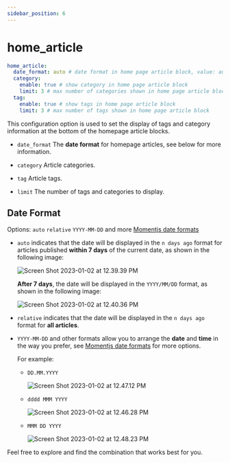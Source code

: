 ```yaml
---
sidebar_position: 6
---
```


# home_article

```yaml
home_article:
  date_format: auto # date format in home page article block, value: auto | relative | YYYY-MM-DD | YYYY.MM.DD HH:mm:ss | DD/MM/YYYY | and etc. 
  category:
    enable: true # show category in home page article block
    limit: 3 # max number of categories shown in home page article block
  tag:
    enable: true # show tags in home page article block
    limit: 3 # max number of tags shown in home page article block
```
This configuration option is used to set the display of tags and category information at the bottom of the homepage article blocks.

- `date_format` The **date format** for homepage articles, see below for more information.

- `category` Article categories.
- `tag` Article tags.
- `limit` The number of tags and categories to display.

## Date Format

Options: `auto` `relative` `YYYY-MM-DD` and more [Momentjs date formats](https://momentjscom.readthedocs.io/en/latest/moment/04-displaying/01-format/)

- `auto` indicates that the date will be displayed in the `n days ago` format for articles published **within 7 days** of the current date, as shown in the following image:

  ![Screen Shot 2023-01-02 at 12.39.39 PM](https://evan.beee.top/img/Screen%20Shot%202023-01-02%20at%2012.39.39%20PM.png)

  **After 7 days**, the date will be displayed in the `YYYY/MM/DD` format, as shown in the following image:

  ![Screen Shot 2023-01-02 at 12.40.36 PM](https://evan.beee.top/img/Screen%20Shot%202023-01-02%20at%2012.40.36%20PM.png)

- `relative` indicates that the date will be displayed in the `n days ago` format for **all articles**.

- `YYYY-MM-DD` and other formats allow you to arrange the **date** and **time** in the way you prefer, see [Momentjs date formats](https://momentjscom.readthedocs.io/en/latest/moment/04-displaying/01-format/) for more options.

  For example:

  - `DD.MM.YYYY`

    ![Screen Shot 2023-01-02 at 12.47.12 PM](https://evan.beee.top/img/Screen%20Shot%202023-01-02%20at%2012.47.12%20PM.png)

  - `dddd MMM YYYY`

    ![Screen Shot 2023-01-02 at 12.46.28 PM](https://evan.beee.top/img/Screen%20Shot%202023-01-02%20at%2012.46.28%20PM.png)

  - `MMM DD YYYY`

    ![Screen Shot 2023-01-02 at 12.48.23 PM](https://evan.beee.top/img/Screen%20Shot%202023-01-02%20at%2012.48.23%20PM.png)

Feel free to explore and find the combination that works best for you.
